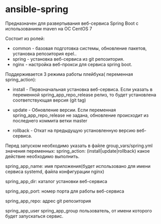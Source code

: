 # ansible-spring
Предназначен для развертывания веб-сервиса Spring Boot с использованием maven на ОС CentOS 7

Состоит из ролей:
 - common - базовая подготовка системы, обновление пакетов, установка репозитория epel..
 - spring - установка веб-сервиса из git репозитория.
 - nginx - настройка веб-прокси для сервиса spring boot.
 
 Поддерживается 3 режима работы плейбука( переменная spring_action):
  - install - Первоначальная установка веб-сервиса. Если указать в переменной spring_app_repo_release релиз, то будет установлена соответствующая версия (git tag)
  
  - update - Обновление версии. Если переменная spring_app_repo_release не задана, обновление происходит из последнего коммита ветки master
    
  - rollback - Откат на предыдущую установленную версию веб-сервиса.
    
 Перед запуском необходимо указать в файле group_vars/spring.yml значения переменных:
 spring_action: (install|update|rollback) какое действие необходимо выполнить.
 
 spring_app_name: имя приложения(будет использовано для имени сервиса systemd, файла конфигурации nginx)
 
 spring_app_dir: каталог установки веб-сервиса
 
 spring_app_port: номер порта для работы веб-сервиса
 
 spring_app_repo: адрес git репозитория
 
 spring_app_user spring_app_group пользователь, от имени которого будет запускаться сервис.
 
